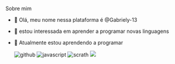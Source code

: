   Sobre mim
- 👋 Olá, meu nome nessa plataforma é @Gabriely-13
- 👀 estou interessada em aprender a programar novas linguagens
- 🌱 Atualmente estou aprendendo a programar 

  ![github](https://img.shields.io/badge/GitHub-100000?style=for-the-badge&logo=github&logoColor=white)
  ![javascript](https://img.shields.io/badge/JavaScript-323330?style=for-the-badge&logo=javascript&logoColor=F7DF1E)
  ![scrath](https://img.shields.io/badge/Scratch-4D97FF?style=for-the-badge&logo=Scratch&logoColor=white)
  [![](https://img.shields.io/badge/Instagram-E4405F?style=for-the-badge&logo=instagram&logoColor=white)](https://www.instagram.com/aluraonline/)
